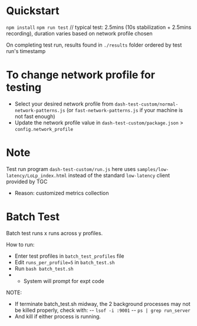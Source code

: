 # Quickstart
`npm install`
`npm run test`   // typical test: 2.5mins (10s stabilization + 2.5mins recording), duration varies based on network profile chosen

On completing test run, results found in `./results` folder ordered by test run's timestamp

# To change network profile for testing
- Select your desired network profile from `dash-test-custom/normal-network-patterns.js` (or `fast-network-patterns.js` if your machine is not fast enough)
- Update the network profile value in `dash-test-custom/package.json` > `config.network_profile`

# Note
Test run program `dash-test-custom/run.js` here uses `samples/low-latency/LoLp_index.html` instead of the standard `low-latency` client provided by TGC
- Reason: customized metrics collection
<!-- - Warning: should note changes to low-latency client and propagate to low-latency-custom -->

# Batch Test
Batch test runs x runs across y profiles.

How to run:
- Enter test profiles in `batch_test_profiles` file
- Edit `runs_per_profile=5` in `batch_test.sh`
- Run `bash batch_test.sh`
- - System will prompt for expt code

NOTE:
- If terminate batch_test.sh midway, the 2 background processes may not be killed properly, check with:
-- `lsof -i :9001`
-- `ps | grep run_server`
- And kill if either process is running.